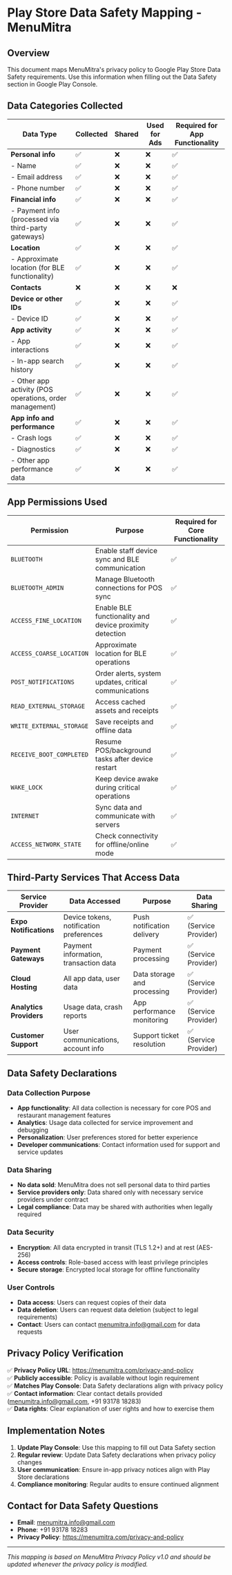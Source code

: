 # Play Store Data Safety Mapping - MenuMitra

## Overview
This document maps MenuMitra's privacy policy to Google Play Store Data Safety requirements. Use this information when filling out the Data Safety section in Google Play Console.

## Data Categories Collected

| Data Type | Collected | Shared | Used for Ads | Required for App Functionality |
|-----------|-----------|--------|--------------|-------------------------------|
| **Personal info** | ✅ | ❌ | ❌ | ✅ |
| - Name | ✅ | ❌ | ❌ | ✅ |
| - Email address | ✅ | ❌ | ❌ | ✅ |
| - Phone number | ✅ | ❌ | ❌ | ✅ |
| **Financial info** | ✅ | ❌ | ❌ | ✅ |
| - Payment info (processed via third-party gateways) | ✅ | ❌ | ❌ | ✅ |
| **Location** | ✅ | ❌ | ❌ | ✅ |
| - Approximate location (for BLE functionality) | ✅ | ❌ | ❌ | ✅ |
| **Contacts** | ❌ | ❌ | ❌ | ❌ |
| **Device or other IDs** | ✅ | ❌ | ❌ | ✅ |
| - Device ID | ✅ | ❌ | ❌ | ✅ |
| **App activity** | ✅ | ❌ | ❌ | ✅ |
| - App interactions | ✅ | ❌ | ❌ | ✅ |
| - In-app search history | ✅ | ❌ | ❌ | ✅ |
| - Other app activity (POS operations, order management) | ✅ | ❌ | ❌ | ✅ |
| **App info and performance** | ✅ | ❌ | ❌ | ✅ |
| - Crash logs | ✅ | ❌ | ❌ | ✅ |
| - Diagnostics | ✅ | ❌ | ❌ | ✅ |
| - Other app performance data | ✅ | ❌ | ❌ | ✅ |

## App Permissions Used

| Permission | Purpose | Required for Core Functionality |
|------------|---------|-------------------------------|
| `BLUETOOTH` | Enable staff device sync and BLE communication | ✅ |
| `BLUETOOTH_ADMIN` | Manage Bluetooth connections for POS sync | ✅ |
| `ACCESS_FINE_LOCATION` | Enable BLE functionality and device proximity detection | ✅ |
| `ACCESS_COARSE_LOCATION` | Approximate location for BLE operations | ✅ |
| `POST_NOTIFICATIONS` | Order alerts, system updates, critical communications | ✅ |
| `READ_EXTERNAL_STORAGE` | Access cached assets and receipts | ✅ |
| `WRITE_EXTERNAL_STORAGE` | Save receipts and offline data | ✅ |
| `RECEIVE_BOOT_COMPLETED` | Resume POS/background tasks after device restart | ✅ |
| `WAKE_LOCK` | Keep device awake during critical operations | ✅ |
| `INTERNET` | Sync data and communicate with servers | ✅ |
| `ACCESS_NETWORK_STATE` | Check connectivity for offline/online mode | ✅ |

## Third-Party Services That Access Data

| Service Provider | Data Accessed | Purpose | Data Sharing |
|------------------|---------------|---------|--------------|
| **Expo Notifications** | Device tokens, notification preferences | Push notification delivery | ✅ (Service Provider) |
| **Payment Gateways** | Payment information, transaction data | Payment processing | ✅ (Service Provider) |
| **Cloud Hosting** | All app data, user data | Data storage and processing | ✅ (Service Provider) |
| **Analytics Providers** | Usage data, crash reports | App performance monitoring | ✅ (Service Provider) |
| **Customer Support** | User communications, account info | Support ticket resolution | ✅ (Service Provider) |

## Data Safety Declarations

### Data Collection Purpose
- **App functionality**: All data collection is necessary for core POS and restaurant management features
- **Analytics**: Usage data collected for service improvement and debugging
- **Personalization**: User preferences stored for better experience
- **Developer communications**: Contact information used for support and service updates

### Data Sharing
- **No data sold**: MenuMitra does not sell personal data to third parties
- **Service providers only**: Data shared only with necessary service providers under contract
- **Legal compliance**: Data may be shared with authorities when legally required

### Data Security
- **Encryption**: All data encrypted in transit (TLS 1.2+) and at rest (AES-256)
- **Access controls**: Role-based access with least privilege principles
- **Secure storage**: Encrypted local storage for offline functionality

### User Controls
- **Data access**: Users can request copies of their data
- **Data deletion**: Users can request data deletion (subject to legal requirements)
- **Contact**: Users can contact menumitra.info@gmail.com for data requests

## Privacy Policy Verification

✅ **Privacy Policy URL**: https://menumitra.com/privacy-and-policy  
✅ **Publicly accessible**: Policy is available without login requirement  
✅ **Matches Play Console**: Data Safety declarations align with privacy policy  
✅ **Contact information**: Clear contact details provided (menumitra.info@gmail.com, +91 93178 18283)  
✅ **Data rights**: Clear explanation of user rights and how to exercise them  

## Implementation Notes

1. **Update Play Console**: Use this mapping to fill out Data Safety section
2. **Regular review**: Update Data Safety declarations when privacy policy changes
3. **User communication**: Ensure in-app privacy notices align with Play Store declarations
4. **Compliance monitoring**: Regular audits to ensure continued alignment

## Contact for Data Safety Questions

- **Email**: menumitra.info@gmail.com
- **Phone**: +91 93178 18283
- **Privacy Policy**: https://menumitra.com/privacy-and-policy

---

*This mapping is based on MenuMitra Privacy Policy v1.0 and should be updated whenever the privacy policy is modified.*

